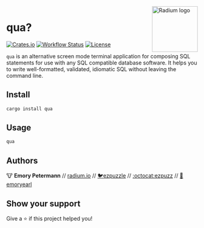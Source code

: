 <a href="https://radium.io/">
    <img src="https://s3-us-west-1.amazonaws.com/radium.io/logo.svg" alt="Radium logo" title="Radium.io" align="right" height="120" />
</a>

qua?
===========
[![Crates.io](https://img.shields.io/crates/v/qua.svg)](https://crates.io/crates/qua)
[![Workflow Status](https://github.com/radium-io/qua/CI/badge.svg)](https://github.com/radium-io/qua/actions?query=workflow%3A%22CI%22)
[![License](https://img.shields.io/badge/License-MIT-yellow.svg)](#)

`qua` is an alternative screen mode terminal application for composing SQL statements for use with any SQL compatible database software.  It helps you to write well-formatted, validated, idiomatic SQL without leaving the command line.

## Install

```sh
cargo install qua
```

## Usage

```sh
qua
```

## Authors

:cow: **Emory Petermann** //
[radium.io](https://radium.io) //
[:bird:ezpuzzle](https://twitter.com/ezpuzzle) //
[:octocat:ezpuzz](https://github.com/ezpuzz) //
[:briefcase:emoryearl](https://linkedin.com/in/emoryearl)

## Show your support

Give a ⭐️ if this project helped you!
